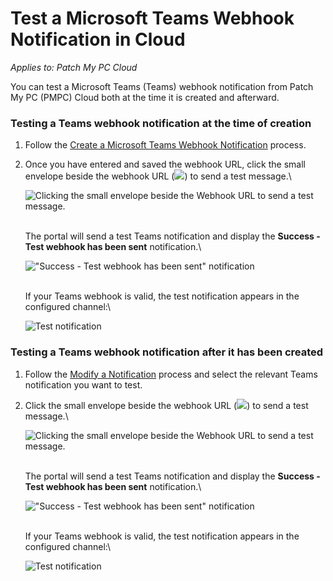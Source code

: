 # Test a Microsoft Teams Webhook Notification in Cloud

_Applies to: Patch My PC Cloud_

You can test a Microsoft Teams (Teams) webhook notification from Patch My PC (PMPC) Cloud both at the time it is created and afterward.

### Testing a Teams webhook notification at the time of creation

1. Follow the [Create a Microsoft Teams Webhook Notification](../create-a-microsoft-teams-webhook-notification-in-cloud.md) process.
2.  Once you have entered and saved the webhook URL, click the small envelope beside the webhook URL (![](../../../../_images/image-\(1900\).png%3E)) to send a test message.\\

    ![Clicking the small envelope beside the Webhook URL to send a test message.](../../../../.gitbook/assets/image-\(1913\).png)

    \
    The portal will send a test Teams notification and display the **Success - Test webhook has been sent** notification.\\

    !["Success - Test webhook has been sent" notification](../../../../.gitbook/assets/image-\(1914\).png)

    \
    If your Teams webhook is valid, the test notification appears in the configured channel:\\

    ![Test notification](../../../../.gitbook/assets/image-\(1915\).png)

### Testing a Teams webhook notification after it has been created

1. Follow the [Modify a Notification](../modify-a-cloud-notification.md) process and select the relevant Teams notification you want to test.
2.  Click the small envelope beside the webhook URL (![](../../../../_images/image-\(1900\).png%3E)) to send a test message.\\

    ![Clicking the small envelope beside the Webhook URL to send a test message.](../../../../.gitbook/assets/image-\(1913\).png)

    \
    The portal will send a test Teams notification and display the **Success - Test webhook has been sent** notification.\\

    !["Success - Test webhook has been sent" notification](../../../../.gitbook/assets/image-\(1914\).png)

    \
    If your Teams webhook is valid, the test notification appears in the configured channel:\\

    ![Test notification](../../../../.gitbook/assets/image-\(1915\).png)

